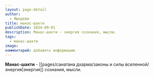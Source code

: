 ```yaml
---
layout: page-detail
author:
  - Яшодеви
title: манас-шакти
publishDate: 2024-09-01
description: Манас-шакти - энергия сознания, мысли.
tags:
  - манас-шакти
image: 
комментарий: добавить информацию
---
```

**Манас-шакти** - [[pages/санатана дхарма/законы и силы вселенной/энергия|энергия]] сознания, мысли.

